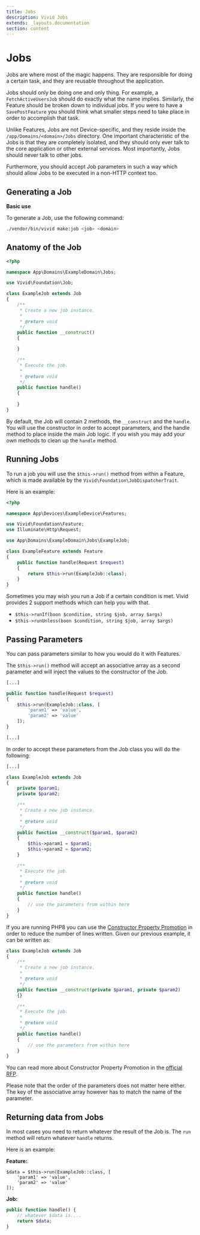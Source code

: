 ```yaml
---
title: Jobs
description: Vivid Jobs
extends: _layouts.documentation
section: content
---
```


# Jobs

Jobs are where most of the magic happens. They are responsible for doing a certain task, and they are reusable throughout the application.

Jobs should only be doing one and only thing. For example, a `FetchActiveUsersJob` should do exactly what the name implies. 
Similarly, the Feature should be broken down to individual jobs. 
If you were to have a `SavePostFeature` you should think what smaller steps need to take place in order to accomplish that task.

Unlike Features, Jobs are not Device-specific, and they reside inside the `/app/Domains/<domain>/Jobs` directory. 
One important characteristic of the Jobs is that they are completely isolated, and they should only ever talk to the core application or other external services. 
Most importantly, Jobs should never talk to other jobs.

Furthermore, you should accept Job parameters in such a way which should allow Jobs to be executed in a non-HTTP context too.

## Generating a Job

**Basic use**

To generate a Job, use the following command:
```sh
./vendor/bin/vivid make:job <job> <domain>
```

## Anatomy of the Job

```php
<?php

namespace App\Domains\ExampleDomain\Jobs;

use Vivid\Foundation\Job;

class ExampleJob extends Job
{
    /**
     * Create a new job instance.
     *
     * @return void
     */
    public function __construct()
    {

    }

    /**
     * Execute the job.
     *
     * @return void
     */
    public function handle()
    {
        
    }
}

```

By default, the Job will contain 2 methods, the `__construct` and the `handle`. You will use the constructor in order to
accept parameters, and the handle method to place inside the main Job logic. 
If you wish you may add your own methods to clean up the `handle` method. 

## Running Jobs

To run a job you will use the `$this->run()` method from within a Feature, which is made available by the `Vivid\Foundation\JobDispatcherTrait`.

Here is an example:

```php
<?php

namespace App\Devices\ExampleDevice\Features;

use Vivid\Foundation\Feature;
use Illuminate\Http\Request;

use App\Domains\ExampleDomain\Jobs\ExampleJob;

class ExampleFeature extends Feature
{
    public function handle(Request $request)
    {
        return $this->run(ExampleJob::class);
    }
}

```

Sometimes you may wish you run a Job if a certain condition is met. Vivid provides 2 support methods which can help you with that.

+ `$this->runIf(boon $condition, string $job, array $args)`
+ `$this->runUnless(boon $condition, string $job, array $args)`

## Passing Parameters

You can pass parameters similar to how you would do it with Features.

The `$this->run()` method will accept an associative array as a second parameter and will inject the values
to the constructor of the Job.

```php
[...]

public function handle(Request $request)
{
    $this->run(ExampleJob::class, [
        'param1' => 'value',
        'param2' => 'value'
    ]);
}

[...]
```

In order to accept these parameters from the Job class you will do the following:

```php
[...]

class ExampleJob extends Job
{
    private $param1;
    private $param2;

    /**
     * Create a new job instance.
     *
     * @return void
     */
    public function __construct($param1, $param2)
    {
        $this->param1 = $param1;
        $this->param2 = $param2;
    }

    /**
     * Execute the job.
     *
     * @return void
     */
    public function handle()
    {
        // use the parameters from within here
    }
}

```

If you are running PHP8 you can use the [Constructor Property Promotion](https://stitcher.io/blog/constructor-promotion-in-php-8) in order to reduce the number of lines written. Given our
previous example, it can be written as:

```php
class ExampleJob extends Job
{
    /**
     * Create a new job instance.
     *
     * @return void
     */
    public function __construct(private $param1, private $param2)
    {}

    /**
     * Execute the job.
     *
     * @return void
     */
    public function handle()
    {
        // use the parameters from within here
    }
}
```

You can read more about Constructor Property Promotion in the [official RFP](https://wiki.php.net/rfc/constructor_promotion).

Please note that the order of the parameters does not matter here either. The key of the associative array however has to match the name of the parameter.

## Returning data from Jobs

In most cases you need to return whatever the result of the Job is. The `run` method will return whatever `handle` returns.

Here is an example:

**Feature:**
```
$data = $this->run(ExampleJob::class, [
    'param1' => 'value',
    'param2' => 'value'
]);
```

**Job:**
```php
public function handle() {
    // whatever $data is....
    return $data;
}
```